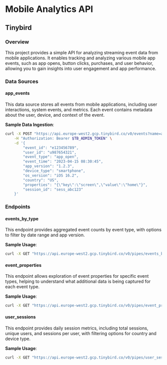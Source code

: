 # Mobile Analytics API

## Tinybird

### Overview
This project provides a simple API for analyzing streaming event data from mobile applications. It enables tracking and analyzing various mobile app events, such as app opens, button clicks, purchases, and user behavior, allowing you to gain insights into user engagement and app performance.

### Data Sources

#### app_events
This data source stores all events from mobile applications, including user interactions, system events, and metrics. Each event contains metadata about the user, device, and context of the event.

**Sample Data Ingestion**:
```bash
curl -X POST "https://api.europe-west2.gcp.tinybird.co/v0/events?name=app_events" \
    -H "Authorization: Bearer $TB_ADMIN_TOKEN" \
    -d '{
        "event_id": "e123456789",
        "user_id": "u987654321",
        "event_type": "app_open",
        "event_time": "2023-04-15 08:30:45",
        "app_version": "1.2.3",
        "device_type": "smartphone",
        "os_version": "iOS 16.2",
        "country": "US",
        "properties": "{\"key\":\"screen\",\"value\":\"home\"}",
        "session_id": "sess_abc123"
    }'
```

### Endpoints

#### events_by_type
This endpoint provides aggregated event counts by event type, with options to filter by date range and app version.

**Sample Usage**:
```bash
curl -X GET "https://api.europe-west2.gcp.tinybird.co/v0/pipes/events_by_type.json?token=$TB_ADMIN_TOKEN&start_date=2023-01-01%2000:00:00&end_date=2023-12-31%2023:59:59&app_version=1.2.3"
```

#### event_properties
This endpoint allows exploration of event properties for specific event types, helping to understand what additional data is being captured for each event type.

**Sample Usage**:
```bash
curl -X GET "https://api.europe-west2.gcp.tinybird.co/v0/pipes/event_properties.json?token=$TB_ADMIN_TOKEN&event_type=app_open&start_date=2023-01-01%2000:00:00&end_date=2023-12-31%2023:59:59"
```

#### user_sessions
This endpoint provides daily session metrics, including total sessions, unique users, and sessions per user, with filtering options for country and device type.

**Sample Usage**:
```bash
curl -X GET "https://api.europe-west2.gcp.tinybird.co/v0/pipes/user_sessions.json?token=$TB_ADMIN_TOKEN&start_date=2023-01-01%2000:00:00&end_date=2023-12-31%2023:59:59&country=US&device_type=smartphone"
```
